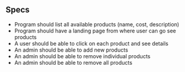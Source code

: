 ﻿## Specs
* Program should list all available products (name, cost, description)
* Program should have a landing page from where user can go see products
* A user should be able to click on each product and see details
* An admin should be able to add new products
* An admin should be able to remove individual products
* An admin should be able to remove all products